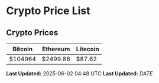 # Crypto Price List

## Crypto Prices
| Bitcoin | Ethereum | Litecoin |
| ------- | -------- | -------- |
| $104964 | $2499.86 | $87.62 |
**Last Updated:** 2025-06-02 04:48 UTC
**Last Updated:** $DATE$
